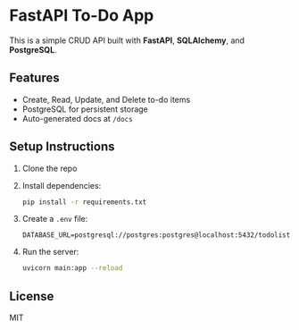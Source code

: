 # FastAPI To-Do App

This is a simple CRUD API built with **FastAPI**, **SQLAlchemy**, and **PostgreSQL**.

## Features
- Create, Read, Update, and Delete to-do items
- PostgreSQL for persistent storage
- Auto-generated docs at `/docs`

## Setup Instructions

1. Clone the repo
2. Install dependencies:
    ```bash
    pip install -r requirements.txt
    ```
3. Create a `.env` file:
    ```
    DATABASE_URL=postgresql://postgres:postgres@localhost:5432/todolistdb
    ```

4. Run the server:
    ```bash
    uvicorn main:app --reload
    ```

## License
MIT
